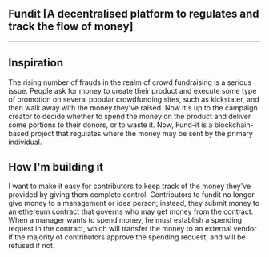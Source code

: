 ## Fundit [A decentralised platform to regulates and track the flow of money]
<hr>

## Inspiration

The rising number of frauds in the realm of crowd fundraising is a serious issue.
People ask for money to create their product and execute some type of promotion on several popular crowdfunding sites, such as kickstater, and then walk away with the money they've raised.
Now it's up to the campaign creator to decide whether to spend the money on the product and deliver some portions to their donors, or to waste it.
Now, Fund-it is a blockchain-based project that regulates where the money may be sent by the primary individual.

## How I'm building it
I want to make it easy for contributors to keep track of the money they've provided by giving them complete control.
Contributors to fundit no longer give money to a management or idea person; instead, they submit money to an ethereum contract that governs who may get money from the contract.
When a manager wants to spend money, he must establish a spending request in the contract, which will transfer the money to an external vendor if the majority of contributors approve the spending request, and will be refused if not.